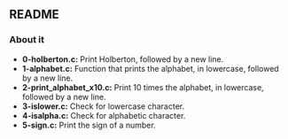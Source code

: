 ## README

### About it

- **0-holberton.c:** Print Holberton, followed by a new line.
- **1-alphabet.c:** Function that prints the alphabet, in lowercase, followed by a new line.
- **2-print_alphabet_x10.c:** Print 10 times the alphabet, in lowercase, followed by a new line.
- **3-islower.c:** Check for lowercase character.
- **4-isalpha.c:** Check for alphabetic character.
- **5-sign.c:** Print the sign of a number.